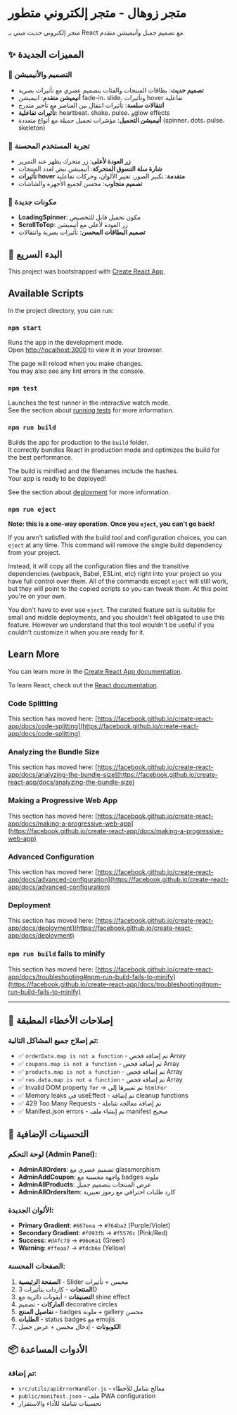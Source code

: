 # متجر زوهال - متجر إلكتروني متطور

متجر إلكتروني حديث مبني بـ React مع تصميم جميل وأنيميشن متقدم.

## ✨ المميزات الجديدة

### 🎨 التصميم والأنيميشن

- **تصميم حديث**: بطاقات المنتجات والفئات بتصميم عصري مع تأثيرات بصرية
- **أنيميشن متقدم**: انيميشن fade-in، slide، وتأثيرات hover تفاعلية
- **انتقالات سلسة**: تأثيرات انتقال بين العناصر مع تأخير متدرج
- **تأثيرات تفاعلية**: heartbeat، shake، pulse، وglow effects
- **أنيميشن التحميل**: مؤشرات تحميل جميلة مع أنواع متعددة (spinner، dots، pulse، skeleton)

### 🛒 تجربة المستخدم المحسنة

- **زر العودة لأعلى**: زر متحرك يظهر عند التمرير
- **شارة سلة التسوق المتحركة**: أنيميشن نبض لعدد المنتجات
- **تأثيرات hover متقدمة**: تكبير الصور، تغيير الألوان، وحركات تفاعلية
- **تصميم متجاوب**: محسن لجميع الأجهزة والشاشات

### 🎯 مكونات جديدة

- **LoadingSpinner**: مكون تحميل قابل للتخصيص
- **ScrollToTop**: زر العودة لأعلى مع أنيميشن
- **تصميم البطاقات المحسن**: تأثيرات بصرية وانتقالات

## 🚀 البدء السريع

This project was bootstrapped with [Create React App](https://github.com/facebook/create-react-app).

## Available Scripts

In the project directory, you can run:

### `npm start`

Runs the app in the development mode.\
Open [http://localhost:3000](http://localhost:3000) to view it in your browser.

The page will reload when you make changes.\
You may also see any lint errors in the console.

### `npm test`

Launches the test runner in the interactive watch mode.\
See the section about [running tests](https://facebook.github.io/create-react-app/docs/running-tests) for more information.

### `npm run build`

Builds the app for production to the `build` folder.\
It correctly bundles React in production mode and optimizes the build for the best performance.

The build is minified and the filenames include the hashes.\
Your app is ready to be deployed!

See the section about [deployment](https://facebook.github.io/create-react-app/docs/deployment) for more information.

### `npm run eject`

**Note: this is a one-way operation. Once you `eject`, you can't go back!**

If you aren't satisfied with the build tool and configuration choices, you can `eject` at any time. This command will remove the single build dependency from your project.

Instead, it will copy all the configuration files and the transitive dependencies (webpack, Babel, ESLint, etc) right into your project so you have full control over them. All of the commands except `eject` will still work, but they will point to the copied scripts so you can tweak them. At this point you're on your own.

You don't have to ever use `eject`. The curated feature set is suitable for small and middle deployments, and you shouldn't feel obligated to use this feature. However we understand that this tool wouldn't be useful if you couldn't customize it when you are ready for it.

## Learn More

You can learn more in the [Create React App documentation](https://facebook.github.io/create-react-app/docs/getting-started).

To learn React, check out the [React documentation](https://reactjs.org/).

### Code Splitting

This section has moved here: [https://facebook.github.io/create-react-app/docs/code-splitting](https://facebook.github.io/create-react-app/docs/code-splitting)

### Analyzing the Bundle Size

This section has moved here: [https://facebook.github.io/create-react-app/docs/analyzing-the-bundle-size](https://facebook.github.io/create-react-app/docs/analyzing-the-bundle-size)

### Making a Progressive Web App

This section has moved here: [https://facebook.github.io/create-react-app/docs/making-a-progressive-web-app](https://facebook.github.io/create-react-app/docs/making-a-progressive-web-app)

### Advanced Configuration

This section has moved here: [https://facebook.github.io/create-react-app/docs/advanced-configuration](https://facebook.github.io/create-react-app/docs/advanced-configuration)

### Deployment

This section has moved here: [https://facebook.github.io/create-react-app/docs/deployment](https://facebook.github.io/create-react-app/docs/deployment)

### `npm run build` fails to minify

This section has moved here: [https://facebook.github.io/create-react-app/docs/troubleshooting#npm-run-build-fails-to-minify](https://facebook.github.io/create-react-app/docs/troubleshooting#npm-run-build-fails-to-minify)

---

## 🔧 إصلاحات الأخطاء المطبقة

### تم إصلاح جميع المشاكل التالية:

- ✅ `orderData.map is not a function` - تم إضافة فحص Array
- ✅ `coupons.map is not a function` - تم إضافة فحص Array
- ✅ `products.map is not a function` - تم إضافة فحص Array
- ✅ `res.data.map is not a function` - تم إضافة فحص Array
- ✅ Invalid DOM property `for` → تم تغييرها إلى `htmlFor`
- ✅ Memory leaks في useEffect - تم إضافة cleanup functions
- ✅ 429 Too Many Requests - تم إضافة معالجة شاملة
- ✅ Manifest.json errors - تم إنشاء ملف manifest صحيح

## 🎨 التحسينات الإضافية

### لوحة التحكم (Admin Panel):

- **AdminAllOrders**: تصميم عصري مع glassmorphism
- **AdminAddCoupon**: واجهة محسنة مع badges ملونة
- **AdminAllProducts**: عرض المنتجات بتصميم جميل
- **AdminAllOrdersItem**: كارد طلبات احترافي مع رموز تعبيرية

### الألوان الجديدة:

- **Primary Gradient**: `#667eea` → `#764ba2` (Purple/Violet)
- **Secondary Gradient**: `#f093fb` → `#f5576c` (Pink/Red)
- **Success**: `#d4fc79` → `#96e6a1` (Green)
- **Warning**: `#ffeaa7` → `#fdcb6e` (Yellow)

### الصفحات المحسنة:

1. **الصفحة الرئيسية** - Slider محسن + تأثيرات
2. **المنتجات** - كاردات بتأثيرات 3D
3. **التصنيفات** - أيقونات دائرية مع shine effect
4. **الماركات** - تصميم decorative circles
5. **تفاصيل المنتج** - badges ملونة + gallery محسن
6. **الطلبات** - status badges مع emojis
7. **الكوبونات** - إدخال محسن + عرض جميل

## 📦 الأدوات المساعدة

### تم إضافة:

- `src/utils/apiErrorHandler.js` - معالج شامل للأخطاء
- `public/manifest.json` - ملف PWA configuration
- تحسينات شاملة للأداء والاستقرار
